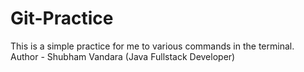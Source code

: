 # Git-Practice

This is a simple practice for me to various commands in the terminal.
<br>
Author - Shubham Vandara (Java Fullstack Developer)
